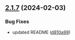 ## [2.1.7](https://github.com/kouts/best-classic-wb/compare/v2.1.6...v2.1.7) (2024-02-03)


### Bug Fixes

* updated README ([d810a99](https://github.com/kouts/best-classic-wb/commit/d810a99d86685307245c9a4d691fc743698ea3c4))
